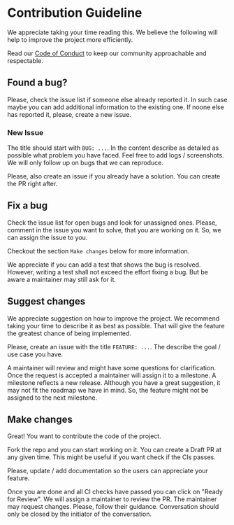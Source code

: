 # Contribution Guideline

We appreciate taking your time reading this. We believe the following will help to improve the project more efficiently.

Read our [Code of Conduct](./CODE_OF_CONDUCT.md) to keep our community approachable and respectable.

## Found a bug?

Please, check the issue list if someone else already reported it. In such case maybe you can add additional
information to the existing one.
If noone else has reported it, please, create a new issue.

### New Issue
The title should start with `BUG: ...`.
In the content describe as detailed as possible what problem you have faced. Feel free to add logs / screenshots.
We will only follow up on bugs that we can reproduce.

Please, also create an issue if you already have a solution. You can create the PR right after.

## Fix a bug

Check the issue list for open bugs and look for unassigned ones.
Please, comment in the issue you want to solve, that you are working on it. So, we can assign the issue to you.

Checkout the section `Make changes` below for more information.

We appreciate if you can add a test that shows the bug is resolved. However, writing a test shall not exceed the effort fixing a bug. But be aware a maintainer may still ask for it.

## Suggest changes
We appreciate suggestion on how to improve the project. We recommend taking your time to describe it as best as possible. That will give the feature the greatest chance of being implemented.

Please, create an issue with the title `FEATURE: ...`. 
The describe the goal / use case you have. 

A maintainer will review and might have some questions for clarification. Once the request is accepted a maintainer will assign it to a milestone.
A milestone reflects a new release. Although you have a great suggestion, it may not fit the roadmap we have in mind. So, the feature might not be assigned to the next milestone.

## Make changes
Great! You want to contribute the code of the project.

Fork the repo and you can start working on it. You can create a Draft PR at any given time. This might be useful if you want check if the CIs passes.

Please, update / add documentation so the users can appreciate your feature.

Once you are done and all CI checks have passed you can click on "Ready for Review". We will assign a maintainer to review the PR.
The maintainer may request changes. Please, follow their guidance. Conversation should only be closed by the initiator
of the conversation.
